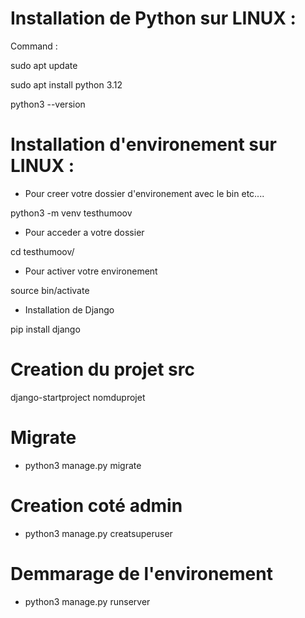 
# Installation de Python sur LINUX :

Command : 

sudo apt update

sudo apt install python 3.12

python3 --version

# Installation d'environement sur LINUX :
- Pour creer votre dossier d'environement avec le bin etc....

python3 -m venv testhumoov  

- Pour acceder a votre dossier

cd testhumoov/   

 - Pour activer votre environement 

source bin/activate  

- Installation de Django

pip install django  

# Creation du projet src 

django-startproject nomduprojet


# Migrate 

- python3 manage.py migrate

# Creation coté admin 

- python3 manage.py creatsuperuser


# Demmarage de l'environement

- python3 manage.py runserver


